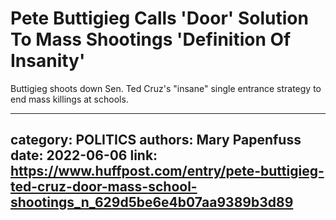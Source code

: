 # Pete Buttigieg Calls 'Door' Solution To Mass Shootings 'Definition Of Insanity'

Buttigieg shoots down Sen. Ted Cruz's "insane" single entrance strategy to end mass killings at schools.

---
category: POLITICS
authors: Mary Papenfuss
date: 2022-06-06
link: https://www.huffpost.com/entry/pete-buttigieg-ted-cruz-door-mass-school-shootings_n_629d5be6e4b07aa9389b3d89
---
